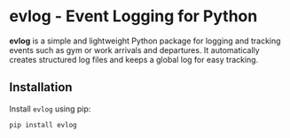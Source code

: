 # evlog - Event Logging for Python

**evlog** is a simple and lightweight Python package for logging and tracking events such as gym or work arrivals and departures. It automatically creates structured log files and keeps a global log for easy tracking.

##  Installation

Install `evlog` using pip:

```bash
pip install evlog
